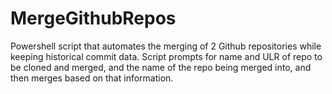 # MergeGithubRepos
Powershell script that automates the merging of 2 Github repositories while keeping historical commit data. Script prompts for name and ULR of repo to be cloned and merged, and the name of the repo being merged into, and then merges based on that information. 
